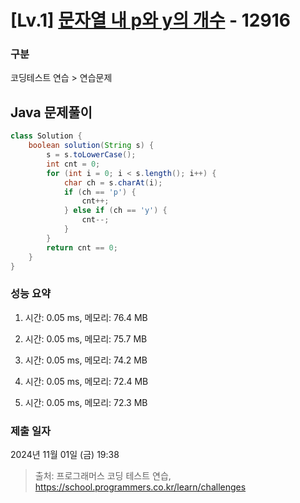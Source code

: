 # [Lv.1] [문자열 내 p와 y의 개수](https://school.programmers.co.kr/learn/courses/30/lessons/12916?language=java) - 12916 

### 구분

코딩테스트 연습 > 연습문제

## Java 문제풀이

```java
class Solution {
    boolean solution(String s) {
        s = s.toLowerCase();
        int cnt = 0;
        for (int i = 0; i < s.length(); i++) {
            char ch = s.charAt(i);
            if (ch == 'p') {
                cnt++;
            } else if (ch == 'y') {
                cnt--;
            }
        }
        return cnt == 0;
    }
}
```

### 성능 요약

1. 시간: 0.05 ms, 메모리: 76.4 MB

2. 시간: 0.05 ms, 메모리: 75.7 MB
3. 시간: 0.05 ms, 메모리: 74.2 MB
4. 시간: 0.05 ms, 메모리: 72.4 MB
5. 시간: 0.05 ms, 메모리: 72.3 MB

### 제출 일자

2024년 11월 01일 (금) 19:38

> 출처: 프로그래머스 코딩 테스트 연습, https://school.programmers.co.kr/learn/challenges